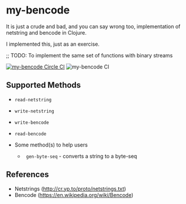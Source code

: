 # my-bencode

It is just a crude and bad, and you can say wrong too, implementation of netstring and bencode in Clojure.

I implemented this, just as an exercise.

;; TODO: To implement the same set of functions with binary streams

[![my-bencode Circle CI](https://circleci.com/gh/kolharsam/my-bencode.svg?style=svg)](https://app.circleci.com/pipelines/github/kolharsam/my-bencode) ![my-bencode CI](https://github.com/kolharsam/my-bencode/workflows/my-bencode%20CI/badge.svg?branch=master)

## Supported Methods

 - `read-netstring`
 - `write-netstring`
 - `write-bencode`
 - `read-bencode`
 
 - Some method(s) to help users
   - ` gen-byte-seq` - converts a string to a byte-seq

## References

 - Netstrings (http://cr.yp.to/proto/netstrings.txt)
 - Bencode (https://en.wikipedia.org/wiki/Bencode)
